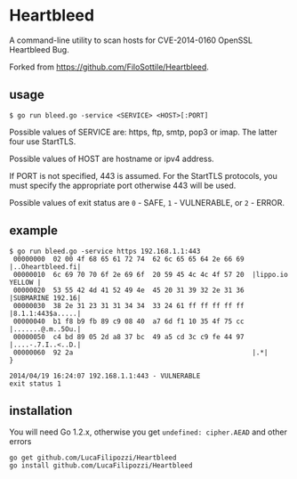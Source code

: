 # Heartbleed

A command-line utility to scan hosts for CVE-2014-0160 OpenSSL Heartbleed Bug.

Forked from https://github.com/FiloSottile/Heartbleed.

## usage

```text
$ go run bleed.go -service <SERVICE> <HOST>[:PORT]
```

Possible values of SERVICE are: https, ftp, smtp, pop3 or imap.  The latter four
use StartTLS.

Possible values of HOST are hostname or ipv4 address.

If PORT is not specified, 443 is assumed.  For the StartTLS protocols, you must
specify the appropriate port otherwise 443 will be used.

Possible values of exit status are `0` - SAFE, `1` - VULNERABLE, or `2` - ERROR.

## example

```text
$ go run bleed.go -service https 192.168.1.1:443
 00000000  02 00 4f 68 65 61 72 74  62 6c 65 65 64 2e 66 69  |..Oheartbleed.fi|
 00000010  6c 69 70 70 6f 2e 69 6f  20 59 45 4c 4c 4f 57 20  |lippo.io YELLOW |
 00000020  53 55 42 4d 41 52 49 4e  45 20 31 39 32 2e 31 36  |SUBMARINE 192.16|
 00000030  38 2e 31 23 31 31 34 34  33 24 61 ff ff ff ff ff  |8.1.1:443$a.....|
 00000040  b1 f8 b9 fb 89 c9 08 40  a7 6d f1 10 35 4f 75 cc  |.......@.m..5Ou.|
 00000050  c4 bd 89 05 2d a8 37 bc  49 a5 cd 3c c9 fe 44 97  |....-.7.I..<..D.|
 00000060  92 2a                                             |.*|
}

2014/04/19 16:24:07 192.168.1.1:443 - VULNERABLE
exit status 1
```

## installation

You will need Go 1.2.x, otherwise you get `undefined: cipher.AEAD` and other errors

```
go get github.com/LucaFilipozzi/Heartbleed
go install github.com/LucaFilipozzi/Heartbleed
```


